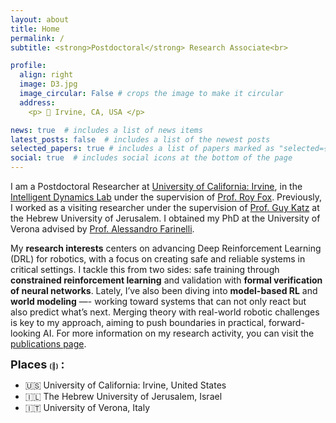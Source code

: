 ```yaml
---
layout: about
title: Home
permalink: /
subtitle: <strong>Postdoctoral</strong> Research Associate<br>

profile:
  align: right
  image: D3.jpg
  image_circular: False # crops the image to make it circular
  address: 
    <p> 📍 Irvine, CA, USA </p>

news: true  # includes a list of news items
latest_posts: false  # includes a list of the newest posts
selected_papers: true # includes a list of papers marked as "selected={true}"
social: true  # includes social icons at the bottom of the page
---
```


I am a Postdoctoral Researcher at [University of California: Irvine](https://uci.edu), in the [Intelligent Dynamics Lab](https://indylab.org) under the supervision of [Prof. Roy Fox](https://royf.org). Previously, I worked as a visiting researcher under the supervision of [Prof. Guy Katz](https://www.katz-lab.com/) at the Hebrew University of Jerusalem. I obtained my PhD at the University of Verona advised by [Prof. Alessandro Farinelli](http://profs.sci.univr.it/~farinelli/).

My **research interests** centers on advancing Deep Reinforcement Learning (DRL) for robotics, with a focus on creating safe and reliable systems in critical settings. I tackle this from two sides: safe training through **constrained reinforcement learning** and validation with **formal verification of neural networks**. Lately, I’ve also been diving into **model-based RL** and **world modeling** —- working toward systems that can not only react but also predict what’s next. Merging theory with real-world robotic challenges is key to my approach, aiming to push boundaries in practical, forward-looking AI. For more information on my research activity, you can visit the [publications page](https://d-corsi.github.io/publications/).

<font size= "4"><strong>Places</strong></font> <font size= "1"><strong>(📍)</strong></font> <font size= "4"><strong>:</strong></font>

- 🇺🇸 University of California: Irvine, United States
- 🇮🇱 The Hebrew University of Jerusalem, Israel
- 🇮🇹 University of Verona, Italy 
